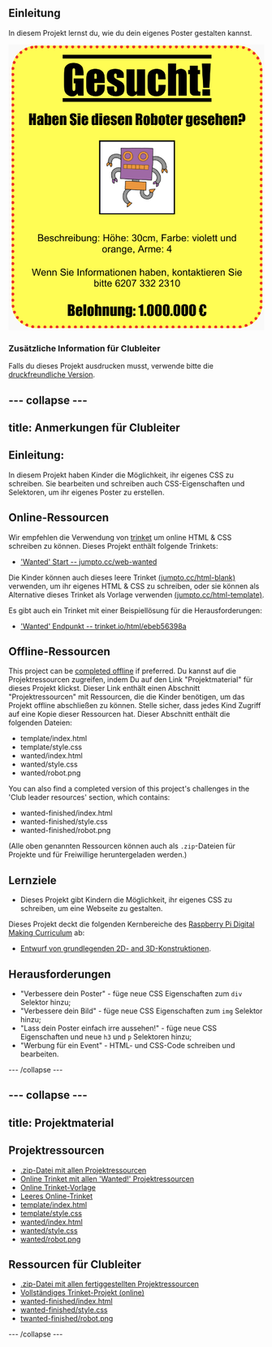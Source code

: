 ## Einleitung

In diesem Projekt lernst du, wie du dein eigenes Poster gestalten kannst.

![Screenshot](images/wanted-final.png)

### Zusätzliche Information für Clubleiter

Falls du dieses Projekt ausdrucken musst, verwende bitte die [druckfreundliche Version](https://projects.raspberrypi.org/en/projects/wanted/print).

## \--- collapse \---

## title: Anmerkungen für Clubleiter

## Einleitung:

In diesem Projekt haben Kinder die Möglichkeit, ihr eigenes CSS zu schreiben. Sie bearbeiten und schreiben auch CSS-Eigenschaften und Selektoren, um ihr eigenes Poster zu erstellen.

## Online-Ressourcen

Wir empfehlen die Verwendung von [trinket](https://trinket.io/) um online HTML & CSS schreiben zu können. Dieses Projekt enthält folgende Trinkets:

* ['Wanted' Start -- jumpto.cc/web-wanted](http://jumpto.cc/web-wanted)

Die Kinder können auch dieses leere Trinket [(jumpto.cc/html-blank)](http://jumpto.cc/html-blank) verwenden, um ihr eigenes HTML & CSS zu schreiben, oder sie können als Alternative dieses Trinket als Vorlage verwenden [(jumpto.cc/html-template)](http://jumpto.cc/html-template).

Es gibt auch ein Trinket mit einer Beispiellösung für die Herausforderungen:

* ['Wanted' Endpunkt -- trinket.io/html/ebeb56398a](https://trinket.io/html/ebeb56398a)

## Offline-Ressourcen

This project can be [completed offline](https://rpf.io/html-offline) if preferred. Du kannst auf die Projektressourcen zugreifen, indem Du auf den Link "Projektmaterial" für dieses Projekt klickst. Dieser Link enthält einen Abschnitt "Projektressourcen" mit Ressourcen, die die Kinder benötigen, um das Projekt offline abschließen zu können. Stelle sicher, dass jedes Kind Zugriff auf eine Kopie dieser Ressourcen hat. Dieser Abschnitt enthält die folgenden Dateien:

* template/index.html
* template/style.css
* wanted/index.html
* wanted/style.css
* wanted/robot.png

You can also find a completed version of this project's challenges in the 'Club leader resources' section, which contains:

* wanted-finished/index.html
* wanted-finished/style.css
* wanted-finished/robot.png

(Alle oben genannten Ressourcen können auch als `.zip`-Dateien für Projekte und für Freiwillige heruntergeladen werden.)

## Lernziele

* Dieses Projekt gibt Kindern die Möglichkeit, ihr eigenes CSS zu schreiben, um eine Webseite zu gestalten.

Dieses Projekt deckt die folgenden Kernbereiche des [Raspberry Pi Digital Making Curriculum](http://rpf.io/curriculum) ab:

* [Entwurf von grundlegenden 2D- and 3D-Konstruktionen](https://www.raspberrypi.org/curriculum/design/creator).

## Herausforderungen

* "Verbessere dein Poster" - füge neue CSS Eigenschaften zum `div` Selektor hinzu;
* "Verbessere dein Bild" - füge neue CSS Eigenschaften zum `img` Selektor hinzu;
* "Lass dein Poster einfach irre aussehen!" - füge neue CSS Eigenschaften und neue `h3` und `p` Selektoren hinzu;
* "Werbung für ein Event" - HTML- und CSS-Code schreiben und bearbeiten.

\--- /collapse \---

## \--- collapse \---

## title: Projektmaterial

## Projektressourcen

* [.zip-Datei mit allen Projektressourcen](https://rpf.io/p/en/wanted-go)
* [Online Trinket mit allen 'Wanted!' Projektressourcen](http://jumpto.cc/web-wanted)
* [Online Trinket-Vorlage](http://jumpto.cc/trinket-template)
* [Leeres Online-Trinket](http://jumpto.cc/trinket-blank)
* [template/index.html](resources/template-index.html)
* [template/style.css](resources/template-style.css)
* [wanted/index.html](resources/wanted-index.html)
* [wanted/style.css](resources/wanted-style.css)
* [wanted/robot.png](resources/wanted-robot.png)

## Ressourcen für Clubleiter

* [.zip-Datei mit allen fertiggestellten Projektressourcen](https://rpf.io/p/en/wanted-go)
* [Vollständiges Trinket-Projekt (online)](https://trinket.io/html/ebeb56398a)
* [wanted-finished/index.html](resources/wanted-finished-index.html)
* [wanted-finished/style.css](resources/wanted-finished-style.css)
* [twanted-finished/robot.png](resources/twanted-finished-robot.png)

\--- /collapse \---